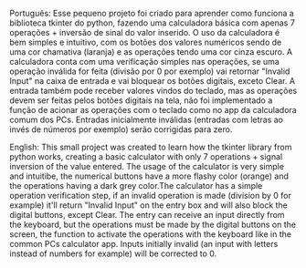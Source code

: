 Português: 
  Esse pequeno projeto foi criado para aprender como funciona a biblioteca tkinter do python, fazendo uma calculadora básica com apenas 7 operações + inversão de sinal do valor inserido. O uso da calculadora é bem simples e intuitivo, com os botões dos valores numéricos sendo de uma cor chamativa (laranja) e as operações tendo uma cor cinza escuro. A calculadora conta com uma verificação simples nas operações, se uma operação inválida for feita (divisão por 0 por exemplo) vai retornar "Invalid Input" na caixa de entrada e vai bloquear os botões digitais, exceto Clear. A entrada também pode receber valores vindos do teclado, mas as operações devem ser feitas pelos botões digitais na tela, não foi implementado a função de acionar as operações com o teclado como no app da calculadora comum dos PCs. Entradas inicialmente inválidas (entradas com letras ao invés de números por exemplo) serão corrigidas para zero.

English: 
  This small project was created to learn how the tkinter library from python works, creating a basic calculator with only 7 operations + signal inversion of the value entered. The usage of the calculator is very simple and intuitibe, the numerical buttons have a more flashy color (orange) and the operations having a dark grey color.The calculator has a simple operation verification step, if an invalid operation is made (division by 0 for example) it'll return "Invalid Input" on the entry box and will also block the digital buttons, except Clear. The entry can receive an input directly from the keyboard, but the operations must be made by the digital buttons on the screen, the function to activate the operations with the keyboard like in the common PCs calculator app. Inputs initially invalid (an input with letters instead of numbers for example) will be corrected to 0.
